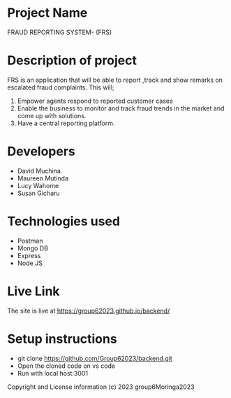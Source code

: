 # Project Name

FRAUD REPORTING SYSTEM- (FRS)

# Description of project

FRS is an application that will be able to report ,track and show remarks on escalated fraud complaints. This will; 
1.	Empower agents respond to reported customer cases 
2.	Enable the business to monitor and track fraud trends in the market and come up with solutions.
3.  Have a central reporting platform.

# Developers

- David Muchina
- Maureen Mutinda
- Lucy Wahome
- Susan Gicharu

# Technologies used

- Postman
- Mongo DB
- Express
- Node JS

 # Live Link
  The site is live at https://group62023.github.io/backend/

# Setup instructions

- git clone https://github.com/Group62023/backend.git
- Open the cloned code on vs code
- Run with local host:3001

Copyright and License information
(c) 2023 group6Moringa2023
